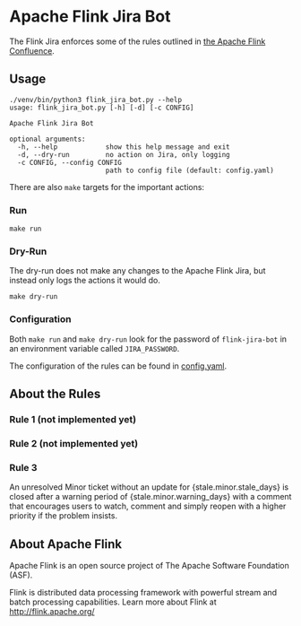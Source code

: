 # Apache Flink Jira Bot

The Flink Jira enforces some of the rules outlined in [the Apache Flink Confluence](https://cwiki.apache.org/confluence/display/FLINK/Flink+Jira+Process).

## Usage

```
./venv/bin/python3 flink_jira_bot.py --help
usage: flink_jira_bot.py [-h] [-d] [-c CONFIG]

Apache Flink Jira Bot

optional arguments:
  -h, --help            show this help message and exit
  -d, --dry-run         no action on Jira, only logging
  -c CONFIG, --config CONFIG
                        path to config file (default: config.yaml)
```

There are also `make` targets for the important actions:

### Run
```
make run
```

### Dry-Run

The dry-run does not make any changes to the Apache Flink Jira, but instead only logs the actions it would do.

```
make dry-run
```

### Configuration

Both `make run` and `make dry-run` look for the password of `flink-jira-bot` in an environment variable called `JIRA_PASSWORD`. 

The configuration of the rules can be found in [config.yaml](config.yaml). 

## About the Rules

### Rule 1 (not implemented yet)

### Rule 2 (not implemented yet)

### Rule 3

An unresolved Minor ticket without an update for {stale.minor.stale_days} is closed after a warning period of {stale.minor.warning_days} with a comment that encourages users to watch, comment and simply reopen with a higher priority if the problem insists.

## About Apache Flink

Apache Flink is an open source project of The Apache Software Foundation (ASF).

Flink is distributed data processing framework with powerful stream and batch processing capabilities. Learn more about Flink at http://flink.apache.org/
